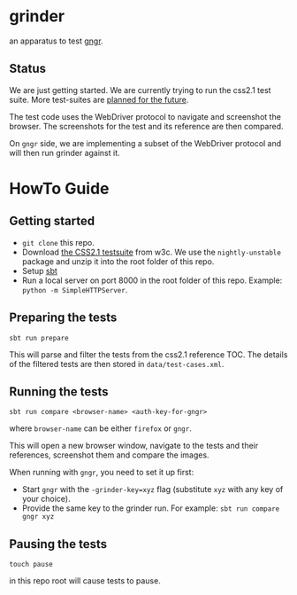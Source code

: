 # grinder
an apparatus to test [gngr](https://github.com/UprootLabs/gngr).

## Status
We are just getting started. We are currently trying to run the css2.1 test suite. More test-suites are [planned for the
future](https://github.com/UprootLabs/grinder/issues/8).

The test code uses the WebDriver protocol to navigate and screenshot the browser. The screenshots
for the test and its reference are then compared.

On `gngr` side, we are implementing a subset of the WebDriver protocol and will then run grinder against it.

# HowTo Guide

## Getting started

* `git clone` this repo.
* Download [the CSS2.1 testsuite](http://test.csswg.org/suites/css21_dev/) from w3c. We use the `nightly-unstable` package and
  unzip it into the root folder of this repo.
* Setup [sbt](http://www.scala-sbt.org/)
* Run a local server on port 8000 in the root folder of this repo. Example: `python -m SimpleHTTPServer`.

## Preparing the tests

```
sbt run prepare
```

This will parse and filter the tests from the css2.1 reference TOC. The details of the filtered tests are then
stored in `data/test-cases.xml`.


## Running the tests

```
sbt run compare <browser-name> <auth-key-for-gngr>
```

where `browser-name` can be either `firefox` or `gngr`.

This will open a new browser window, navigate to the tests and their references, screenshot them and compare the images.

When running with `gngr`, you need to set it up first:
   * Start `gngr` with the `-grinder-key=xyz` flag (substitute `xyz` with any key of your choice).
   * Provide the same key to the grinder run. For example: `sbt run compare gngr xyz`

## Pausing the tests

```
touch pause
```

in this repo root will cause tests to pause.

